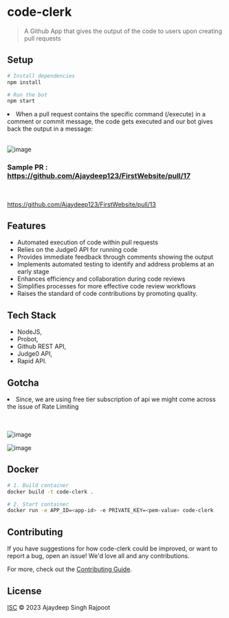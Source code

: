 # code-clerk

> A Github App that gives the output of the code to users upon creating pull requests

## Setup

```sh
# Install dependencies
npm install

# Run the bot
npm start
```
<li>When a pull request contains the specific command (/execute) in a comment or commit message, the code gets executed and our bot gives back the output in a message:</li> </br>

![image](https://github.com/Ajaydeep123/FirstWebsite/assets/49810031/378c7bbe-21e8-4e6f-b856-3ae753cc54b1)

### Sample PR : https://github.com/Ajaydeep123/FirstWebsite/pull/17 
</br>

https://github.com/Ajaydeep123/FirstWebsite/pull/13
## Features

- Automated execution of code within pull requests
- Relies on the Judge0 API for running code
- Provides immediate feedback through comments showing the output
- Implements automated testing to identify and address problems at an early stage
- Enhances efficiency and collaboration during code reviews
- Simplifies processes for more effective code review workflows
- Raises the standard of code contributions by promoting quality.

## Tech Stack
- NodeJS, 
- Probot,
- Github REST API,
- Judge0 API,
- Rapid API.

## Gotcha
<li>Since, we are using free tier subscription of api we might come across the issue of Rate Limiting</li> </br> </br>

![image](https://github.com/Ajaydeep123/FirstWebsite/assets/49810031/62d5b0b7-13c6-426f-a766-1ca87d15dc00)

![image](https://github.com/Ajaydeep123/FirstWebsite/assets/49810031/64147ee1-b71a-4b3a-9bf1-b1f1bd47ec5d)





## Docker

```sh
# 1. Build container
docker build -t code-clerk .

# 2. Start container
docker run -e APP_ID=<app-id> -e PRIVATE_KEY=<pem-value> code-clerk
```

## Contributing

If you have suggestions for how code-clerk could be improved, or want to report a bug, open an issue! We'd love all and any contributions.

For more, check out the [Contributing Guide](CONTRIBUTING.md).

## License

[ISC](LICENSE) © 2023 Ajaydeep Singh Rajpoot
